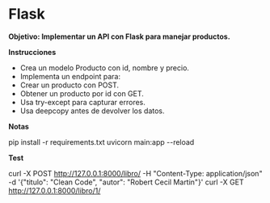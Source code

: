 # Flask
__Objetivo: Implementar un API con Flask para manejar productos.__

__Instrucciones__
 - Crea un modelo Producto con id, nombre y precio.
 - Implementa un endpoint para:
 - Crear un producto con POST.
 - Obtener un producto por id con GET.
 - Usa try-except para capturar errores.
 - Usa deepcopy antes de devolver los datos.

 __Notas__

pip install -r requirements.txt
uvicorn main:app --reload

__Test__

curl -X POST http://127.0.0.1:8000/libro/ -H "Content-Type: application/json" -d '{"titulo": "Clean Code", "autor": "Robert Cecil Martin"}'
curl -X GET http://127.0.0.1:8000/libro/1/